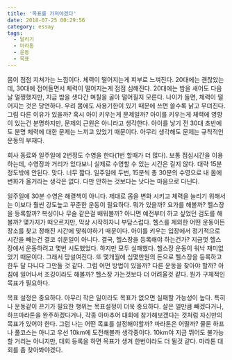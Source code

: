 ```yaml
---
title: '목표를 가져야겠다'
date: 2018-07-25 00:29:56
category: essay
tags:
  - 달리기
  - 마라톤
  - 운동
  - 목표
---
```




몸이 점점 지쳐가는 느낌이다. 체력이 떨어지는게 피부로 느껴진다. 20대에는 괜찮았는데, 30대에 접어들면서 체력이 떨어지는게 점점
심해진다. 20대에는 밤을 새어도 다음날 멀쩡했지만, 지금 밤을 샛다간 며칠을 골아 떨어질지 모른다. 나이가 들면, 체력이 떨어지는 것은
당연하다. 우리 몸에도 사용기한이 있기 때문에 쓰면 쓸수록 낡고 무뎌진다. 그럼 다른 이유가 있을까? 혹시 아이 키우는게 문제일까? 아이를
키우는게 체력에 영향이 있는건 분명하지만, 문제의 근원은 아니라고 생각한다. 아이를 낳기 전 30대 초반에도 분명 체력에 대한 문제는 느끼고
있었기 때문이다. 아무리 생각해도 문제는 규칙적인 운동의 부재다.

  

회사 동료와 일주일에 2번정도 수영을 한다(1번 할때가 더 많다). 보통 점심시간을 이용하는데, 수영장과 거리가 있다보니 실제로 수영할 수
있는 시간은 길지 않다. 대략 15분 정도밖에 안된다. 맞다. 너무 짧다. 일주일에 두번, 15분씩 총 30분의 수영으로 내 몸에 변화가
올거라는 생각은 없다. 다만 안하는 것보다는 낫다는 마음으로 다닌다.

  

일주일에 30분 수영은 해결책이 아니다. 제대로 몸을 변화 시키고 체력을 늘리기 위해서는 이보다 훨씬 강도높고 꾸준한 운동이 필요하다. 뭐가
있을까? 요가를 해볼까? 헬스장을 등록할까? 복싱이나 무술 같은걸 배워볼까? 아니면 예전부터 하고 싶었던 검도를 해볼까? 몇가지가
떠오르지만, 막상 시작하자니 부담스럽다. 헬스를 제외한 어떤 운동이든 장소를 찾고 정해진 시간에 맞춰야하기 때문이다. 아이를 키우는 입장에서
정기적으로 시간을 빼는건 결코 쉬운일이 아니다. 결국, 헬스장을 등록해야 하는건가? 지금껏 헬스장에서 운동하려고 몇번 시도했었다. 하지만
모두 실패했다. 헬스장 운동이 워낙 재미없었기 때문이다. 그래서 망설여진다. 또 몇개월에 십몇만원의 돈으로 헬스장을 등록하고 한두 달 다니다
그만둘 것 같다. 그럼 어떤 방법이 있을까? 다른 운동을 찾아야 할까? 아침에 일어나서 조깅이라도 해볼까? 헬스장 가는것보다 더 어려울것
같다. 뭔가 구체적인 목표가 필요하다.

  

목표 설정은 중요하다. 아무리 작은 일이라도 목표가 없으면 실패할 가능성이 높다. 특히나 운동같이 끈기가 필요한 행위는 목표설정이 더욱
중요하다. 살은 얼만큼 빼겠다거나, 하프마라톤을 완주하겠다거나, 각종 아마추어 대회에 참가해보겠다는 것처럼 자신만의 목표가 있어야 한다.
그럼 나는 어떤 목표를 설정해야할까? 마라톤은 어떨까? 물론 하프나 풀코스는 아니고 우선 10km에 도전해볼까 생각중이다. 10km야 지금
뛰어도 불가능할 거리는 아니지만, 대회 등록을 하면 목표가 생겨 한번이라도 더 뛸것 같다. 마라톤 대회를 좀 찾아봐야겠다.



